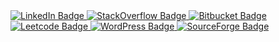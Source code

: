 <div id="badges">
  <a href="">
    <img src="https://img.shields.io/badge/LinkedIn-blue?style=for-the-badge&logo=linkedin&logoColor=white" alt="LinkedIn Badge"/>
  </a>
  <a href="">
    <img src="https://img.shields.io/badge/StackOverflow-deepyellow?style=for-the-badge&logo=stackoverflow&logoColor=white" alt="StackOverflow Badge"/>
  </a>
  <a href="">
    <img src="https://img.shields.io/badge/Bitbucket-darkgreen?style=for-the-badge&logo=bitbucket&logoColor=white" alt="Bitbucket Badge"/>
  </a>
  <a href="">
    <img src="https://img.shields.io/badge/Leetcode-red?style=for-the-badge&logo=leetcode&logoColor=white" alt="Leetcode Badge"/>
  </a>
  <a href="">
    <img src="https://img.shields.io/badge/WordPress-deeppink?style=for-the-badge&logo=wordpress&logoColor=white" alt="WordPress Badge"/>
  </a>
  <a href="">
    <img src="https://img.shields.io/badge/SourceForge-darkorange?style=for-the-badge&logo=sourceforge&logoColor=white" alt="SourceForge Badge"/>
  </a>
</div>
